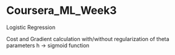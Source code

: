 # Coursera_ML_Week3
Logistic Regression

Cost and Gradient calculation with/without regularization of theta parameters
h -> sigmoid function
